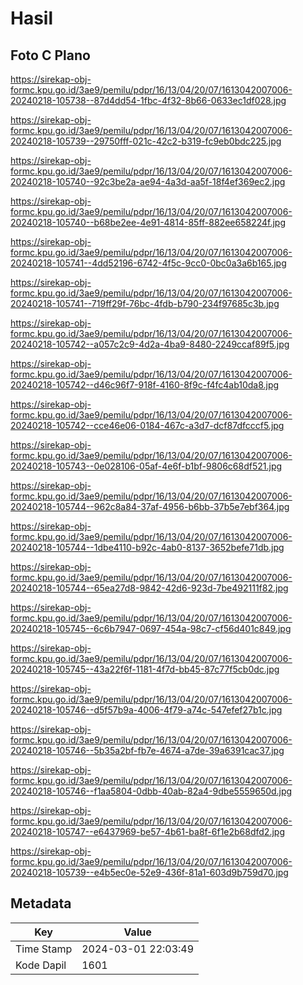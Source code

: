 # Hasil

## Foto C Plano

https://sirekap-obj-formc.kpu.go.id/3ae9/pemilu/pdpr/16/13/04/20/07/1613042007006-20240218-105738--87d4dd54-1fbc-4f32-8b66-0633ec1df028.jpg

https://sirekap-obj-formc.kpu.go.id/3ae9/pemilu/pdpr/16/13/04/20/07/1613042007006-20240218-105739--29750fff-021c-42c2-b319-fc9eb0bdc225.jpg

https://sirekap-obj-formc.kpu.go.id/3ae9/pemilu/pdpr/16/13/04/20/07/1613042007006-20240218-105740--92c3be2a-ae94-4a3d-aa5f-18f4ef369ec2.jpg

https://sirekap-obj-formc.kpu.go.id/3ae9/pemilu/pdpr/16/13/04/20/07/1613042007006-20240218-105740--b68be2ee-4e91-4814-85ff-882ee658224f.jpg

https://sirekap-obj-formc.kpu.go.id/3ae9/pemilu/pdpr/16/13/04/20/07/1613042007006-20240218-105741--4dd52196-6742-4f5c-9cc0-0bc0a3a6b165.jpg

https://sirekap-obj-formc.kpu.go.id/3ae9/pemilu/pdpr/16/13/04/20/07/1613042007006-20240218-105741--719ff29f-76bc-4fdb-b790-234f97685c3b.jpg

https://sirekap-obj-formc.kpu.go.id/3ae9/pemilu/pdpr/16/13/04/20/07/1613042007006-20240218-105742--a057c2c9-4d2a-4ba9-8480-2249ccaf89f5.jpg

https://sirekap-obj-formc.kpu.go.id/3ae9/pemilu/pdpr/16/13/04/20/07/1613042007006-20240218-105742--d46c96f7-918f-4160-8f9c-f4fc4ab10da8.jpg

https://sirekap-obj-formc.kpu.go.id/3ae9/pemilu/pdpr/16/13/04/20/07/1613042007006-20240218-105742--cce46e06-0184-467c-a3d7-dcf87dfcccf5.jpg

https://sirekap-obj-formc.kpu.go.id/3ae9/pemilu/pdpr/16/13/04/20/07/1613042007006-20240218-105743--0e028106-05af-4e6f-b1bf-9806c68df521.jpg

https://sirekap-obj-formc.kpu.go.id/3ae9/pemilu/pdpr/16/13/04/20/07/1613042007006-20240218-105744--962c8a84-37af-4956-b6bb-37b5e7ebf364.jpg

https://sirekap-obj-formc.kpu.go.id/3ae9/pemilu/pdpr/16/13/04/20/07/1613042007006-20240218-105744--1dbe4110-b92c-4ab0-8137-3652befe71db.jpg

https://sirekap-obj-formc.kpu.go.id/3ae9/pemilu/pdpr/16/13/04/20/07/1613042007006-20240218-105744--65ea27d8-9842-42d6-923d-7be492111f82.jpg

https://sirekap-obj-formc.kpu.go.id/3ae9/pemilu/pdpr/16/13/04/20/07/1613042007006-20240218-105745--6c6b7947-0697-454a-98c7-cf56d401c849.jpg

https://sirekap-obj-formc.kpu.go.id/3ae9/pemilu/pdpr/16/13/04/20/07/1613042007006-20240218-105745--43a22f6f-1181-4f7d-bb45-87c77f5cb0dc.jpg

https://sirekap-obj-formc.kpu.go.id/3ae9/pemilu/pdpr/16/13/04/20/07/1613042007006-20240218-105746--d5f57b9a-4006-4f79-a74c-547efef27b1c.jpg

https://sirekap-obj-formc.kpu.go.id/3ae9/pemilu/pdpr/16/13/04/20/07/1613042007006-20240218-105746--5b35a2bf-fb7e-4674-a7de-39a6391cac37.jpg

https://sirekap-obj-formc.kpu.go.id/3ae9/pemilu/pdpr/16/13/04/20/07/1613042007006-20240218-105746--f1aa5804-0dbb-40ab-82a4-9dbe5559650d.jpg

https://sirekap-obj-formc.kpu.go.id/3ae9/pemilu/pdpr/16/13/04/20/07/1613042007006-20240218-105747--e6437969-be57-4b61-ba8f-6f1e2b68dfd2.jpg

https://sirekap-obj-formc.kpu.go.id/3ae9/pemilu/pdpr/16/13/04/20/07/1613042007006-20240218-105739--e4b5ec0e-52e9-436f-81a1-603d9b759d70.jpg


## Metadata

| Key        | Value               |
| ---------- | ------------------- |
| Time Stamp | 2024-03-01 22:03:49 |
| Kode Dapil | 1601                |



